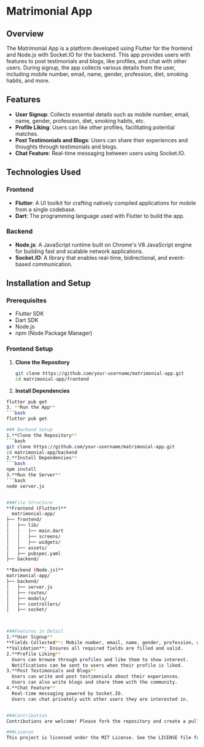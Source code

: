 # Matrimonial App

## Overview

The Matrimonial App is a platform developed using Flutter for the frontend and Node.js with Socket.IO for the backend. This app provides users with features to post testimonials and blogs, like profiles, and chat with other users. During signup, the app collects various details from the user, including mobile number, email, name, gender, profession, diet, smoking habits, and more.

## Features

- **User Signup**: Collects essential details such as mobile number, email, name, gender, profession, diet, smoking habits, etc.
- **Profile Liking**: Users can like other profiles, facilitating potential matches.
- **Post Testimonials and Blogs**: Users can share their experiences and thoughts through testimonials and blogs.
- **Chat Feature**: Real-time messaging between users using Socket.IO.

## Technologies Used

### Frontend
- **Flutter**: A UI toolkit for crafting natively compiled applications for mobile from a single codebase.
- **Dart**: The programming language used with Flutter to build the app.

### Backend
- **Node.js**: A JavaScript runtime built on Chrome's V8 JavaScript engine for building fast and scalable network applications.
- **Socket.IO**: A library that enables real-time, bidirectional, and event-based communication.

## Installation and Setup

### Prerequisites
- Flutter SDK
- Dart SDK
- Node.js
- npm (Node Package Manager)

### Frontend Setup
1. **Clone the Repository**
   ```bash
   git clone https://github.com/your-username/matrimonial-app.git
   cd matrimonial-app/frontend
2. **Install Dependencies**
  ```bash
  flutter pub get
3. **Run the App**
  ```bash
  flutter pub get

### Backend Setup
1.**Clone the Repository**
  ```bash
  git clone https://github.com/your-username/matrimonial-app.git
  cd matrimonial-app/backend
2.**Install Dependencies**
  ```bash
  npm install
3.**Run the Server**
  ```bash
  node server.js


###File Structure
 **Frontend (Flutter)**
    matrimonial-app/
  ├── frontend/
  │   ├── lib/
  │   │   ├── main.dart
  │   │   ├── screens/
  │   │   ├── widgets/
  │   ├── assets/
  │   ├── pubspec.yaml
  ├── backend/

**Backend (Node.js)**
  matrimonial-app/
  ├── backend/
  │   ├── server.js
  │   ├── routes/
  │   ├── models/
  │   ├── controllers/
  │   ├── socket/



###Features in Detail
1.**User Signup**
  **Fields Collected**: Mobile number, email, name, gender, profession, diet, smoking habits, etc.
  **Validation**: Ensures all required fields are filled and valid.
2.**Profile Liking**
    Users can browse through profiles and like them to show interest.
    Notifications can be sent to users when their profile is liked.
3.**Post Testimonials and Blogs**
    Users can write and post testimonials about their experiences.
    Users can also write blogs and share them with the community.
4.**Chat Feature**
    Real-time messaging powered by Socket.IO.
    Users can chat privately with other users they are interested in.


###Contribution
Contributions are welcome! Please fork the repository and create a pull request with your changes. For major changes, please open an issue first to discuss what you would like to change.

###License
This project is licensed under the MIT License. See the LICENSE file for more details.




